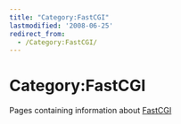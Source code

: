 ```yaml
---
title: "Category:FastCGI"
lastmodified: '2008-06-25'
redirect_from:
  - /Category:FastCGI/
---
```


Category:FastCGI
================

Pages containing information about [FastCGI](/FastCGI)


